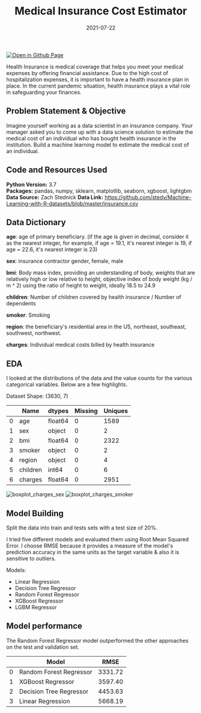 ﻿---
title: Medical Insurance Cost Estimator
date: 2021-07-22
categories: [Projects, Machine Learning, Regression] 
tags: [Machine Learning, Regression Analysis, Linear Regression, XGBoost ,Decision Tree, Random Forest,  Python]

---

[![Open in Github Page](https://img.shields.io/badge/Hosted_with-GitHub_Pages-blue?logo=github&logoColor=white)](https://github.com/aryanj10/Medical-Insurance-Cost-Regression)
<br>


Health Insurance is medical coverage that helps you meet your medical expenses by offering financial assistance. Due to the high cost of hospitalization expenses, it is important to have a health insurance plan in place. In the current pandemic situation, health insurance plays a vital role in safeguarding your finances.

## Problem Statement & Objective
 

Imagine yourself working as a data scientist in an insurance company. Your manager asked you to come up with a data science solution to estimate the medical cost of an individual who has bought health insurance in the institution. Build a machine learning model to estimate the medical cost of an individual.

## Code and Resources Used 
**Python Version:** 3.7  
**Packages:** pandas, numpy, sklearn, matplotlib, seaborn, xgboost, lightgbm  
**Data Source:** Zach Stednick 
**Data Link:** https://github.com/stedy/Machine-Learning-with-R-datasets/blob/master/insurance.csv

## Data Dictionary
<b>age</b>: age of primary beneficiary. (if the age is given in decimal, consider it as the nearest integer, for example, if age = 19.1, it's nearest integer is 19, if age = 22.6, it's nearest integer is 23)

<b>sex</b>: insurance contractor gender, female, male

<b>bmi</b>: Body mass index, providing an understanding of body, weights that are relatively high or low relative to height,
objective index of body weight (kg / m ^ 2) using the ratio of height to weight, ideally 18.5 to 24.9

<b>children</b>: Number of children covered by health insurance / Number of dependents

<b>smoker</b>: Smoking

<b>region</b>: the beneficiary's residential area in the US, northeast, southeast, southwest, northwest.

<b>charges</b>: Individual medical costs billed by health insurance

## EDA
I looked at the distributions of the data and the value counts for the various categorical variables. Below are a few highlights.

Dataset Shape: (3630, 7) 


|   | Name     | dtypes  | Missing | Uniques |
|---|----------|---------|---------|---------|
| 0 | age      | float64 | 0       | 1589    |
| 1 | sex      | object  | 0       | 2       |
| 2 | bmi      | float64 | 0       | 2322    |
| 3 | smoker   | object  | 0       | 2       |
| 4 | region   | object  | 0       | 4       |
| 5 | children | int64   | 0       | 6       |
| 6 | charges  | float64 | 0       | 2951    |


![boxplot_charges_sex](https://github.com/aryanj10/aryanj10.github.io/assets/64386731/6c0cf55e-3f5c-4ed6-a4fe-8d9333e605d7)
![boxplot_charges_smoker](https://github.com/aryanj10/aryanj10.github.io/assets/64386731/363d027f-8cbf-4c7a-a627-92ad254212bf)

## Model Building
Split the data into train and tests sets with a test size of 20%.  

I tried five different models and evaluated them using Root Mean Squared Error. I choose RMSE because it provides a measure of the model's prediction accuracy in the same units as the target variable & also it is sensitive to outliers.  

Models:
*	Linear Regression
*	Decision Tree Regressor
*	Random Forest Regressor
*	XGBoost Regressor
*	LGBM Regressor

## Model performance
The Random Forest Regressor model outperformed the other approaches on the test and validation set. 


|    | Model               | RMSE |
|----|--------------------|---------|
| 0  | Random Forest Regressor                | 3331.72   |
| 1  | XGBoost Regressor  | 3597.40   |
| 2  | Decision Tree Regressor                 | 4453.63  |
| 3  | Linear Regression                 | 5668.19  |
